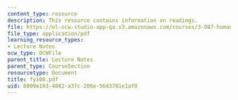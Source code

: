 ```yaml
---
content_type: resource
description: This resource contains information on readings.
file: https://ol-ocw-studio-app-qa.s3.amazonaws.com/courses/3-987-human-origins-and-evolution-spring-2006/8909e1034082a37c206e5643781e1af0_fyi08.pdf
file_type: application/pdf
learning_resource_types:
- Lecture Notes
ocw_type: OCWFile
parent_title: Lecture Notes
parent_type: CourseSection
resourcetype: Document
title: fyi08.pdf
uid: 8909e103-4082-a37c-206e-5643781e1af0
---
```

